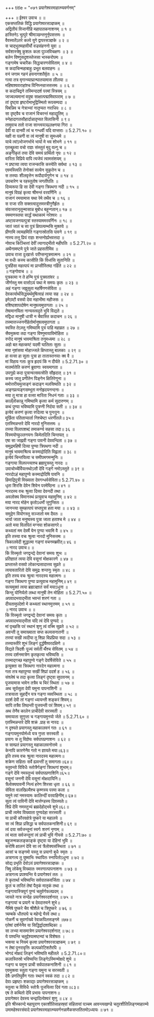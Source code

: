 +++
title = "०७१ प्रयागेश्वरमाहात्म्यवर्णनम्"

+++
॥ ईश्वर उवाच ॥ ॥  
एकसप्ततिकं विद्धि प्रयागेश्वरसञ्ज्ञकम् ॥  
अद्वितीयं विजानीहि महापातकनाशनम् ॥ १ ॥  
हास्तिनेऽ भूत्पुरे श्रीमाञ्छन्तनुर्नृपसत्तमः ॥  
वैवस्वतेंऽतरे कल्पे युगे द्वापरसञ्ज्ञके ॥ २ ॥  
स चाद्भुतमहावीर्यो वज्रसंहननो युवा ॥  
सर्वशास्त्रेषु कुशलः कला पुञ्जविचक्षणः ॥ ३ ॥  
बलेन विष्णुसदृशस्तेजसा भास्करोपमः ॥  
गङ्गामेष चचारैकः सिद्धचारणसेविताम् ॥ ४ ॥  
स कदाचिन्महाबाहुः प्रभूत बलवाहनः ॥  
वनं जगाम गहनं हयनागशतैर्वृतः ॥ ५ ॥  
गत्वा तत्र मृगान्व्याघ्रान्घातयामास लीलया ॥  
महिषाश्ववराहांश्च विनिघ्नन्राजसत्तमः ॥ ॥ ६ ॥  
स कदाचिद्वने तस्मिन्ददर्श परमां स्त्रियम् ॥  
जाज्वल्यमानां वपुषा साक्षात्पद्मामिवापराम् ॥ ७ ॥  
तां दृष्ट्वा हृष्टरोमाभूद्विस्मितो रूपसम्पदा ॥  
पिबन्निव च नेत्राभ्यां नातृप्यत नराधिपः ॥ ८ ॥  
सा दृष्ट्वैव च राजानं विचरन्तं महाद्युतिम् ॥  
स्नेहादागतसौहार्दान्नातृप्यत विलासिनी ॥ ९॥  
तामुवाच ततो राजा सान्त्वयञ्छ्लक्ष्णया गिरा ॥  
देवी वा दानवी त्वं च गन्धर्वी यदि वाप्सराः ॥ 5.2.71.१० ॥  
यक्षी वा पन्नगी वा त्वं मानुषी वा सुमध्यमे ॥  
याचे त्वांऽभोजगर्भाभे भार्या मे भव शोभने ॥ ११ ॥  
एतच्छ्रुत्वा वचो राज्ञः संस्तुतं मृदु वल्गु च ॥  
अङ्गीकृतं तया देवि समयं प्रार्थितो नृपः ॥ १२ ॥  
वारिता विप्रिये वापि त्यजेयं त्वामसंशयम् ॥  
न प्रष्टव्या त्वया राजन्कासि कस्येति सर्वथा ॥ १३ ॥  
एवमस्त्विति तेनोक्तं सत्येन सुकृतेन च ॥  
स तस्याः शीलवृत्तेन रूपौदार्यगुणेन च ॥ १४ ॥  
उपचारेण च रहस्तुतोष जगतीपतिः ॥  
दिव्यरूपा हि सा देवी गङ्गा त्रिपथगा नदी ॥ १५ ॥  
मानुषं विग्रहं कृत्वा श्रीमन्तं वरवर्णिनि ॥  
राजानं रमयामास यथा रेमे तथैव च ॥ १६ ॥  
स राजा रति सक्तत्वादुत्तमस्त्रीगुणैर्हृतः ॥  
संवत्सरानृतून्मासान्न बुबोध बहून्गतान्॥ १७ ॥  
रममाणस्तया सार्द्धं यथाकामं नरेश्वरः ॥  
अष्टावजनयत्पुत्रां स्तस्याममरवर्णिनः ॥ १८ ॥  
जातं जातं च सा पुत्रं क्षिपत्यम्भसि मुक्तये ॥  
प्रीणामि त्वामहमिति गङ्गास्रोतसि पावने ॥ १९ ॥  
नास्य तत्तु प्रियं राज्ञः शन्तनोर्ह्यभवत्तदा ॥  
नोवाच किञ्चित्तां देवीं त्यागाद्भीतो महीपतिः ॥ 5.2.71.२० ॥  
अथैनामष्टमे पुत्रे जाते प्रहसतीमिव ॥  
उवाच राजा दुःखार्त्तः परीप्सन्पुत्रमात्मनः ॥ २१ ॥  
मा वधीः कस्य कासीति किं विध्वंसि सुतानिति ॥  
पुत्रहिंसा महत्पापं मा प्राप्सीस्तिष्ठ गर्हिते ॥ २२ ॥  
॥ गङ्गोवाच ॥ ॥  
पुत्रकामा न ते हन्मि पुत्रं पुत्रवतांवर ॥  
जीर्णस्तु मम वासोऽयं यथा मे समयः कृतः ॥ २३ ॥  
अहं गङ्गा जह्नुसुता महर्षिगणसेविता ॥  
देवकार्यार्थसिद्ध्यर्थमुषित्वाहं त्वया सह ॥ २४ ॥  
इमेऽष्टौ वसवो देवा महाभीमा महौजसः ॥  
वशिष्ठशापदोषेण मानुषत्वमुपागताः ॥ २५ ॥  
तेषामानयिता नान्यस्त्वदृते भुवि विद्यते ॥  
मद्विधा मानुषी धात्री न चैवास्ति कदाचन ॥ २६ ॥  
तस्मात्तज्जननीहेतोर्मानुषत्वमुपागता ॥  
स्वस्ति तेऽस्तु गमिष्यामि पुत्रं पाहि महाव्रत ॥ २७ ॥  
सैवमुक्त्वा तदा गङ्गा विष्णुमायाविमोहिता ॥  
रुरोद मानुषं भावमाश्रिता तनुमध्यमा ॥ २८ ॥  
अहो बत महत्कष्टं यदमी घातिताः सुताः ॥  
मया नृशंसया मोहाज्जले क्षिप्तास्तु बालकाः ॥ २९ ॥  
हा वत्सा हा सुताः पुत्रा हा तातास्तनयाः क्व वै ॥  
मां विहाय गताः कुत्र हृदयं किं न दीर्यते ॥ 5.2.71.३० ॥  
मातर्मातेति करुणं ब्रुवाणाः स्वयमागता ॥  
उपगुह्ये कदा पुत्रान्वत्सवत्सेति सौहृदात् ॥ ३१ ॥  
कस्य जातु प्रणीतेन पिङ्गेन क्षितिरेणुना ॥  
ममोत्तरीयमुत्सङ्गं कदाङ्ग मलयिष्यति ॥ ३२ ॥  
अङ्गप्रत्यङ्गसम्भूता मनोहृदयनन्दनाः ॥  
मया तु मात्रा हा वत्सा मारिता निधनं गताः ॥ ३३ ॥  
काल्ँलोकान्नु गमिष्यामि कृत्वा कर्म सुदारुणम् ॥  
कथं पुण्या भविष्यामि पुत्रप्नी निर्दया सती ॥ ॥ ३४ ॥  
इत्येवं करुणं कृत्वा रुदित्वा च पुनःपुनः ॥  
मूर्छिता पतिताप्यार्ता निश्चेष्टा धरणीतले॥ ३५॥  
एतस्मिन्नन्तरे देवि नारदो मुनिसत्तमः ॥  
तस्या विलापशब्दं तमाकर्ण्य सहसा तदा॥ ३६ ॥  
विस्मयोप्फुल्लनयनः किमेतदिति चिन्तयत् ॥  
एषा सा जाह्नवी गङ्गा पावनी देववन्दिता ॥ ३७ ॥  
समुद्रमहिषी दिव्या पुण्या त्रिपथगा नदी ॥  
मानुषं भावमाश्रित्य कस्माद्रोदिति विह्वला ॥ ३८ ॥  
इत्येवं चिन्तयित्वा च समीपमगमन्मुनिः ॥  
गङ्गाया विलपन्त्याश्च ब्रह्मपुत्रस्तु नारदः ॥  
उवाचोच्चैर्वियत्स्थोऽसौ देवि गङ्गे नमोऽस्तुते ॥ ३९ ॥  
नारदोऽहं महापुण्ये कस्माद्रोदिषि पावनि ॥  
हिमाद्रिपुत्री विख्याता देवगन्धर्वसेविता॥ 5.2.71.४० ॥  
धृता शिरसि देवेन शिवेन परमेष्ठिना ॥ ४१ ॥  
नारदस्य वचः श्रुत्वा दिव्या देवनदी तथा ॥  
अवलोक्य विमानस्थं प्रत्युवाच महामुनिम् ॥ ४२ ॥  
मया नारद मोहेन कृतोऽधर्मो जुगुप्सितः ॥  
जानन्त्या सुमहत्पापं सप्तपुत्रा हता मया ॥ ॥ ४३ ॥  
समुद्रेण वियोगस्तु सञ्जातो मम दैवतः ॥  
भार्या जाता मनुष्यस्य पुत्रा जाता हताश्च मे ॥ ४४ ॥  
अतो मया विलपितं मग्नया शोकसागरे॥  
कथ्यतां मम देवर्षे येन पुण्या भवामि वै ॥ ४५ ॥  
इति तस्या वचः श्रुत्वा नारदो मुनिसत्तमः ॥  
त्रिकालवेदी शुद्धात्मा गङ्गां वचनमब्रवीत्॥ ४६ ॥  
॥ नारद उवाच॥ ॥  
किं विस्मृतो जगद्वन्द्ये देवानां समयः शुभः ॥  
प्रतिज्ञातं त्वया देवि वसूनां मोक्षकारणे ॥ ४७ ॥  
प्राप्तास्ते वसवो लोकान्प्रसादात्तव सुव्रते ॥  
त्वयावतारितो देवि समुद्रः शन्तनुः स्मृतः ॥ ४८ ॥  
इति तस्य वचः श्रुत्वा नारदस्य महात्मनः ॥  
गङ्गा त्रिपथगा पुण्या प्रत्युवाच महामुनिम्॥ ४९ ॥  
सत्यमुक्तं त्वया ब्रह्मञ्ज्ञातं सर्वं मयाऽधुना ॥  
किन्तु योनिर्यतो लब्धा मानुषी तेन मोहिता ॥ 5.2.71.५० ॥  
अपवादभयाद्भीता भवन्तं शरणं गता ॥  
दीयतामुपदेशो मे कथ्यतां स्थानमुत्तमम् ॥ ५१ ॥  
॥ नारद उवाच ॥ ॥  
किं विस्मृतो जगद्वन्द्ये देवानां समयः कृतः ॥  
अपवादभयाद्भीता यदि त्वं देवि पुण्यदे ॥  
मां पृच्छसि परं स्थानं शृणु त्वं वच्मि सुव्रते ॥ ५२ ॥  
अवन्ती तु समाख्याता सप्त कल्पसनातनी ॥  
तस्यां सखी त्वदीया तु शिप्रा विप्रप्रिया सदा ॥ ५३ ॥  
तस्यास्तीरे शुभं लिङ्गं दुर्द्धर्षेश्वरदक्षिणे ॥  
विद्यते त्रिदशैः पूज्यं सर्वती र्थैश्च सेवितम् ॥ ५४ ॥  
तस्य दर्शनमात्रेण कृतकृत्या भविष्यसि ॥  
तस्माद्गच्छ महापुण्ये गङ्गे देवर्षिसेविते ॥ ५५ ॥  
इत्युक्ता सा त्रिपथगा नारदेन महात्मना ॥  
गता तत्र महापुण्या सखीं शिप्रां ददर्श ह ॥ ५६ ॥  
संश्लेषं च तदा कृत्वा लिङ्गं दृष्ट्वा सुपावनम् ॥  
पूजयामास भावेन तत्रैव च चिरं स्थिता ॥ ५७ ॥  
अथ सूर्यसुता देवी यमुना पापनाशिनी ॥  
तत्रायाता सुहार्द्देन यत्र गङ्गा व्यवस्थिता ॥ ५८ ॥  
ददर्श देवी तां गङ्गां ध्यायन्ती शङ्करं शिवम्॥  
सापि तत्रैव तिष्ठन्ती पूजयन्ती परं शिवम्॥ ५९ ॥  
अथ तेनैव कालेन प्राचीदेवी सरस्वती ॥  
समायाता सुगुप्ता च गङ्गायमुनयो र्जले ॥ 5.2.71.६० ॥  
एतस्मिन्नन्तरे देवि शक्रं .प्राह स नारदः ॥  
न दृश्यते प्रयागस्तु महाकालवनं गतः ॥ ६१ ॥  
गङ्गायमुनयोर्मध्ये यत्र गुप्ता सरस्वती ॥  
प्रयागः स तु विज्ञेयः सर्वपापप्रणाशनः ॥ ६२ ॥  
स साम्प्रतं प्रयागस्तु महाकालवनोत्तमे ॥  
केनापि कारणेनैव गतो न ज्ञायते मया॥६३॥  
इति तस्य वचः श्रुत्वा नारदस्य महात्मनः॥  
शक्रेण सहिताः सर्वे ह्यवन्तीं तु समागताः॥६४॥  
स्तुवन्तो विविधैः स्तोत्रैर्गङ्गां त्रिपथगां शुभाम्॥  
गङ्गे देवि नमस्तुभ्यं सर्वपापप्रणाशिनि॥६५॥  
वसूनां जननी देवि वसूनां मोक्षदायिनि॥  
त्रैलोक्यपावनी नित्यं हरेण शिरसा धृता ॥ ६६ ॥  
सेविता वालखिल्यैश्च कृष्णस्य परमा कला ॥  
यमुने त्वां नमस्यामः कालिन्दीं वरवाहिनीम्॥ ६७॥  
सुता त्वं पाविनी देवि मार्त्तण्डस्य दिवस्पतेः॥  
शिप्रे देवि नमस्तुभ्यं ब्रह्मदेहोद्भवे शुभे॥६८॥  
प्राची त्वमेव विख्याता पुण्यदेहा सरस्वती ॥  
या प्राची कौरवक्षेत्रे पुष्करे या महालये ॥  
सा त्वं शिप्रा प्रसिद्धा च सर्वपातकनाशिनी॥ ६९ ॥  
त्वं दया सर्वजन्तूनां स्वर्गः शरणं नृणाम् ॥  
त्वं माता सर्वजन्तूनां त्वं प्राची भुवि गीयसे ॥ 5.2.71.७० ॥  
बहुजन्मकलङ्काङ्कं दृष्ट्वा या देहिनां भुवि ॥  
करोषि क्षालनं देवि सा त्वं त्रैलोक्यसंस्थिता ॥ ७१ ॥  
आसां च सङ्गमो यस्तु स प्रयागो बुधैः स्मृतः ॥  
अत्रागत्य तु युष्माभिः स्थापितः स्नापितोऽधुना ॥ ७२ ॥  
सोद्य प्रभृति देवोऽयं प्रयागेश्वरसञ्ज्ञकः ॥  
त्रिषु लोकेषु विख्यातः स्मरणात्पापनाशनः ॥ ७३ ॥  
अत्रागत्य प्रपश्यन्ति ये प्रयागेश्वरं ततः ॥  
ते कृतार्था भविष्यन्ति सर्वपातकवर्जिताः ॥ ७४ ॥  
कुलं च तारितं तेषां पैतृकं मातृकं तथा ॥  
गङ्गायास्त्रियुगं पुण्यं चतुर्वर्गफलप्रदम् ॥  
जायते नात्र सन्देहः प्रयागेश्वरदर्शनात् ॥ ७५ ॥  
गङ्गायां च प्रयागे च देवदारुवने शुभे॥  
नैमिषे पुष्करे चैव श्रीशैले च त्रिपुष्करे ॥ ७६ ॥  
त्र्यम्बके धौतपापे च महेन्द्रे भैरवे तथा॥  
गोकर्णे च सुवर्णाख्ये रेवाकपिलसङ्गमे ॥७७॥  
एतेषां दर्शनेनैव या सिद्धिर्द्वादशाब्दिका ॥  
सा लभ्या मासमात्रेण प्रयागेश्वरदर्शनात् ॥ ७८॥  
ये पश्यन्ति चतुर्द्दश्यामष्टम्यां च विशेषतः ।  
भक्त्या च नियमं कृत्वा प्रयागेश्वरसञ्ज्ञकम् ॥ ७९ ॥  
न तेषां पुनरावृत्तिः कल्पकोटिशतैरपि ॥  
भोगदं मोक्षदं लिङ्गं भविष्यति महीतले ॥ 5.2.71.८०॥  
कलास्तिस्रो भविष्यन्ति लिङ्गेऽस्मिन्मोक्षदे शुभे ॥  
गङ्गा च यमुना प्राची सर्वपातकनाशिनी ॥ ८१ ॥  
एवमुक्त्वा स्तुता गङ्गा यमुना च सरस्वती ॥  
देवैः प्रणतिपूर्वेण गताः स्थानं स्वकं तदा ॥ ८२ ॥  
देवाः प्रहृष्टाः शकाद्याः प्रयागेश्वरसञ्ज्ञकम् ॥  
स्तुत्वा च विविधैः स्तोत्रैः पूजयित्वा दिवं गताः॥८३॥  
एष ते कथितो देवि प्रभावः पापनाशनः॥  
प्रयागेश्वर देवस्य चन्द्रादित्येश्वरं शृणु ॥ ८४ ॥  
इति श्रीस्कान्दे महापुराण एकाशीतिसाहस्र्यां संहितायां पञ्चम आवन्त्यखण्डे चतुरशीतिलिङ्गमाहात्म्ये उमामहेश्वरसंवादे प्रयागेश्वरमाहात्म्यवर्णनन्नामैकसप्ततितमोऽध्यायः ॥ ७१ ॥
